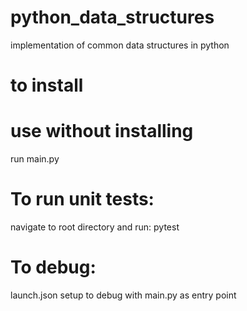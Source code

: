 # python_data_structures
implementation of common data structures in python

# to install

# use without installing
run main.py

# To run unit tests:
navigate to root directory and run: pytest

# To debug:
launch.json setup to debug with main.py as entry point